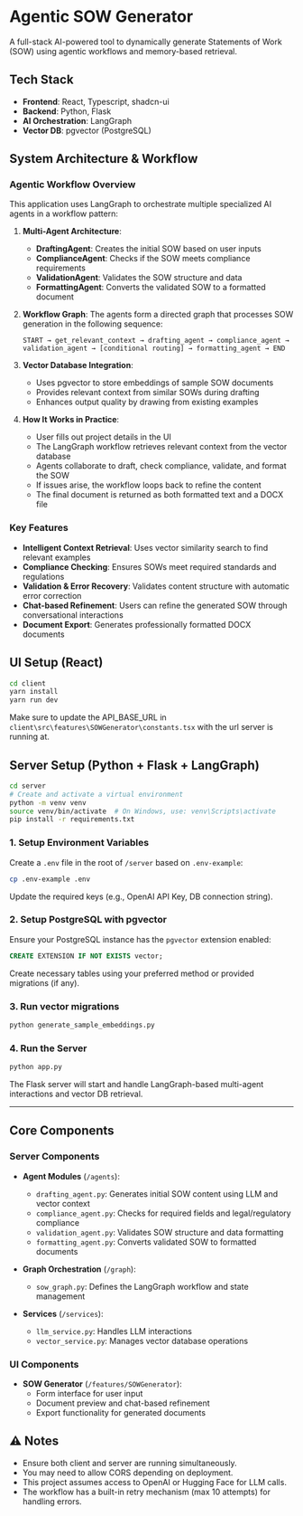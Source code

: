 # Agentic SOW Generator

A full-stack AI-powered tool to dynamically generate Statements of Work (SOW) using agentic workflows and memory-based retrieval.

## Tech Stack

- **Frontend**: React, Typescript, shadcn-ui  
- **Backend**: Python, Flask  
- **AI Orchestration**: LangGraph  
- **Vector DB**: pgvector (PostgreSQL)  

## System Architecture & Workflow

### Agentic Workflow Overview

This application uses LangGraph to orchestrate multiple specialized AI agents in a workflow pattern:

1. **Multi-Agent Architecture**:
   - **DraftingAgent**: Creates the initial SOW based on user inputs
   - **ComplianceAgent**: Checks if the SOW meets compliance requirements
   - **ValidationAgent**: Validates the SOW structure and data
   - **FormattingAgent**: Converts the validated SOW to a formatted document

2. **Workflow Graph**:
   The agents form a directed graph that processes SOW generation in the following sequence:
   ```
   START → get_relevant_context → drafting_agent → compliance_agent → validation_agent → [conditional routing] → formatting_agent → END
   ```

3. **Vector Database Integration**:
   - Uses pgvector to store embeddings of sample SOW documents
   - Provides relevant context from similar SOWs during drafting
   - Enhances output quality by drawing from existing examples

4. **How It Works in Practice**:
   - User fills out project details in the UI
   - The LangGraph workflow retrieves relevant context from the vector database
   - Agents collaborate to draft, check compliance, validate, and format the SOW
   - If issues arise, the workflow loops back to refine the content
   - The final document is returned as both formatted text and a DOCX file

### Key Features

- **Intelligent Context Retrieval**: Uses vector similarity search to find relevant examples
- **Compliance Checking**: Ensures SOWs meet required standards and regulations
- **Validation & Error Recovery**: Validates content structure with automatic error correction
- **Chat-based Refinement**: Users can refine the generated SOW through conversational interactions
- **Document Export**: Generates professionally formatted DOCX documents

## UI Setup (React)

```bash
cd client
yarn install
yarn run dev
```

Make sure to update the API_BASE_URL in `client\src\features\SOWGenerator\constants.tsx` with the url server is running at.

## Server Setup (Python + Flask + LangGraph)

```bash
cd server
# Create and activate a virtual environment
python -m venv venv
source venv/bin/activate  # On Windows, use: venv\Scripts\activate
pip install -r requirements.txt
```

### 1. Setup Environment Variables

Create a `.env` file in the root of `/server` based on `.env-example`:

```bash
cp .env-example .env
```

Update the required keys (e.g., OpenAI API Key, DB connection string).

### 2. Setup PostgreSQL with pgvector

Ensure your PostgreSQL instance has the `pgvector` extension enabled:

```sql
CREATE EXTENSION IF NOT EXISTS vector;
```

Create necessary tables using your preferred method or provided migrations (if any).

### 3. Run vector migrations

```bash
python generate_sample_embeddings.py
```

### 4. Run the Server

```bash
python app.py
```

The Flask server will start and handle LangGraph-based multi-agent interactions and vector DB retrieval.

---

## Core Components

### Server Components

- **Agent Modules** (`/agents`):
  - `drafting_agent.py`: Generates initial SOW content using LLM and vector context
  - `compliance_agent.py`: Checks for required fields and legal/regulatory compliance
  - `validation_agent.py`: Validates SOW structure and data formatting
  - `formatting_agent.py`: Converts validated SOW to formatted documents

- **Graph Orchestration** (`/graph`):
  - `sow_graph.py`: Defines the LangGraph workflow and state management

- **Services** (`/services`):
  - `llm_service.py`: Handles LLM interactions
  - `vector_service.py`: Manages vector database operations

### UI Components

- **SOW Generator** (`/features/SOWGenerator`):
  - Form interface for user input
  - Document preview and chat-based refinement
  - Export functionality for generated documents

## ⚠️ Notes

- Ensure both client and server are running simultaneously.  
- You may need to allow CORS depending on deployment.  
- This project assumes access to OpenAI or Hugging Face for LLM calls.
- The workflow has a built-in retry mechanism (max 10 attempts) for handling errors.
